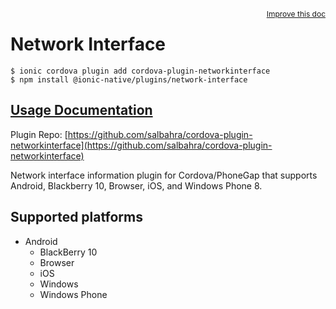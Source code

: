 <a style="float:right;font-size:12px;" href="http://github.com/danielsogl/awesome-cordova-plugins/edit/master/src/@awesome-cordova-plugins/plugins/network-interface/index.ts#L1">
  Improve this doc
</a>

# Network Interface

```
$ ionic cordova plugin add cordova-plugin-networkinterface
$ npm install @ionic-native/plugins/network-interface
```

## [Usage Documentation](https://ionicframework.com/docs/native/network-interface/)

Plugin Repo: [https://github.com/salbahra/cordova-plugin-networkinterface](https://github.com/salbahra/cordova-plugin-networkinterface)

Network interface information plugin for Cordova/PhoneGap that supports Android, Blackberry 10, Browser, iOS, and Windows Phone 8.

## Supported platforms

- Android
  - BlackBerry 10
  - Browser
  - iOS
  - Windows
  - Windows Phone
  


